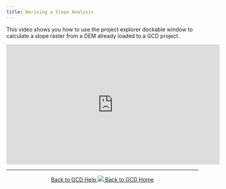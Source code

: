 ```yaml
---
title: Deriving a Slope Analysis
---
```


This video shows you how to use the project explorer dockable window to calculate a slope raster from a DEM already loaded to a GCD project.

<iframe width="560" height="315" src="https://www.youtube.com/embed/b9DQ-UbgePw" frameborder="0" allow="autoplay; encrypted-media" allowfullscreen></iframe>

------
<div align="center">
	<a class="hollow button" href="{{ site.baseurl }}/Help"><i class="fa fa-chevron-circle-left"></i>  Back to GCD Help </a>  
	<a class="hollow button" href="{{ site.baseurl }}/"><img src="{{ site.baseurl}}/assets/images/icons/GCDAddIn.png">  Back to GCD Home </a>  
</div>